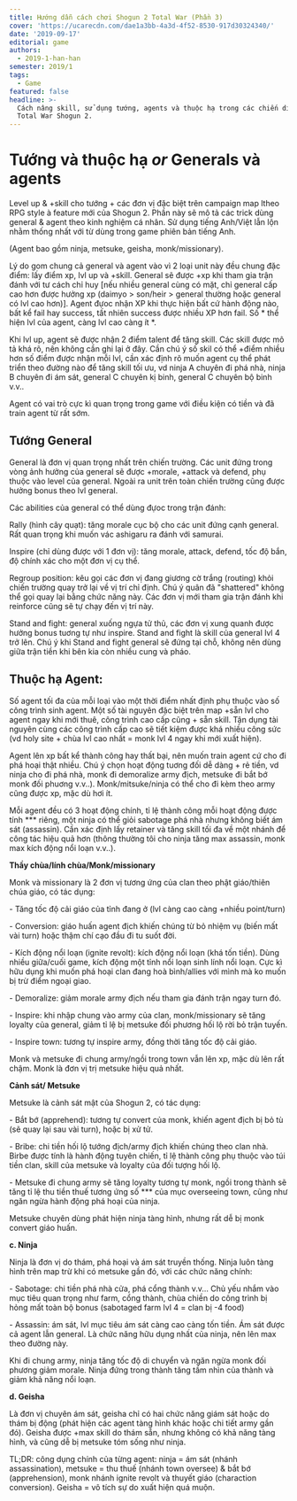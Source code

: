 ```yaml
---
title: Hướng dẫn cách chơi Shogun 2 Total War (Phần 3)
cover: 'https://ucarecdn.com/dae1a3bb-4a3d-4f52-8530-917d30324340/'
date: '2019-09-17'
editorial: game
authors:
  - 2019-1-han-han
semester: 2019/1
tags:
  - Game
featured: false
headline: >-
  Cách nâng skill, sử dụng tướng, agents và thuộc hạ trong các chiến dịch trong
  Total War Shogun 2.
---
```

# Tướng và thuộc hạ _or_ Generals và agents

Level up & +skill cho tướng + các đơn vị đặc biệt trên campaign map ltheo RPG style à feature mới của Shogun 2. Phần này sẽ mô tả các trick dùng general & agent theo kinh nghiệm cá nhân. Sử dụng tiếng Anh/Việt lẫn lộn nhằm thống nhất với từ dùng trong game phiên bản tiếng Anh. 



(Agent bao gồm ninja, metsuke, geisha, monk/missionary). 



Lý do gom chung cả general và agent vào vì 2 loại unit này đều chung đặc điểm: lấy điểm xp, lvl up và +skill. General sẽ được +xp khi tham gia trận đánh với tư cách chỉ huy \[nếu nhiều general cùng có mặt, chỉ general cấp cao hơn được hưởng xp (daimyo > son/heir > general thường hoặc general có lvl cao hơn)]. Agent đựoc nhận XP khi thực hiện bất cứ hành động nào, bất kể fail hay success, tất nhiên success được nhiều XP hơn fail. Số \* thể hiện lvl của agent, càng lvl cao càng ít \*. 



Khi lvl up, agent sẽ được nhận 2 điểm talent để tăng skill. Các skill được mô tả khá rõ, nên không cần ghi lại ở đây. Cần chú ý số skil có thể +điểm nhiều hơn số điểm được nhận mỗi lvl, cần xác định rõ muốn agent cụ thể phát triển theo đường nào để tăng skill tối ưu, vd ninja A chuyên đi phá nhà, ninja B chuyên đi ám sát, general C chuyên kị binh, general C chuyên bộ binh v.v.. 



Agent có vai trò cực kì quan trọng trong game với điều kiện có tiền và đã train agent từ rất sớm. 



## **Tướng General**



General là đơn vị quan trọng nhất trên chiến trường. Các unit đứng trong vòng ảnh hưởng của general sẽ được +morale, +attack và defend, phụ thuộc vào level của general. Ngoài ra unit trên toàn chiến trường cũng được hưởng bonus theo lvl general. 



Các abilities của general có thể dùng đựoc trong trận đánh: 



Rally (hình cây quạt): tăng morale cục bộ cho các unit đứng cạnh general. Rất quan trọng khi muốn vác ashigaru ra đánh với samurai. 



Inspire (chỉ dùng được với 1 đơn vị): tăng morale, attack, defend, tốc độ bắn, độ chính xác cho một đơn vị cụ thể. 



Regroup position: kêu gọi các đơn vị đang giương cờ trắng (routing) khỏi chiến trường quay trở lại về vị trí chỉ định. Chú ý quân đã "shattered" không thể gọi quay lại bằng chức năng này. Các đơn vị mới tham gia trận đánh khi reinforce cũng sẽ tự chạy đến vị trí này. 



Stand and fight: general xuống ngựa tử thủ, các đơn vị xung quanh được hưởng bonus tuơng tự như inspire. Stand and fight là skill của general lvl 4 trở lên. Chú ý khi Stand and fight general sẽ đứng tại chỗ, không nên dùng giữa trận tiền khi bên kia còn nhiều cung và pháo. 



## Thuộc hạ Agent: 



Số agent tối đa của mỗi loại vào một thời điểm nhất định phụ thuộc vào số công trình sinh agent. Một số tài nguyên đặc biệt trên map +sẵn lvl cho agent ngay khi mới thuê, công trình cao cấp cũng + sẵn skill. Tận dụng tài nguyên cùng các công trình cấp cao sẽ tiết kiệm được khá nhiều công sức (vd holy site + chùa lvl cao nhất = monk lvl 4 ngay khi mới xuất hiện). 



Agent lên xp bất kể thành công hay thất bại, nên muốn train agent cứ cho đi phá hoại thật nhiều. Chú ý chọn hoạt động tuơng đối dễ dàng + rẻ tiền, vd ninja cho đi phá nhà, monk đi demoralize army địch, metsuke đi bắt bớ monk đối phuơng v.v..). Monk/mitsuke/ninja có thể cho đi kèm theo army cũng được xp, mặc dù hơi ít. 



Mỗi agent đều có 3 hoạt động chính, tỉ lệ thành công mỗi hoạt động được tính \*\** riêng, một ninja có thể giỏi sabotage phá nhà nhưng không biết ám sát (assassin). Cần xác định lấy retainer và tăng skill tối đa về một nhánh để công tác hiệu quả hơn (thông thường tôi cho ninja tăng max assassin, monk max kích động nổi loạn v.v..). 



**Thầy chùa/lính chùa/Monk/missionary**



Monk và missionary là 2 đơn vị tương ứng của clan theo phật giáo/thiên chúa giáo, có tác dụng: 



\- Tăng tốc độ cải giáo của tỉnh đang ở (lvl càng cao càng +nhiều point/turn)

\- Conversion: giáo huấn agent địch khiến chúng từ bỏ nhiệm vụ (biến mất vài turn) hoặc thậm chí cạo đầu đi tu suốt đời. 

\- Kích động nổi loạn (ignite revolt): kích động nổi loạn (khá tốn tiền). Dùng nhiều giữa/cuối game, kích động một tỉnh nổi loạn sinh lính nổi loạn. Cực kì hữu dụng khi muốn phá hoại clan đang hoà bình/allies với mình mà ko muốn bị trừ điểm ngoại giao. 

\- Demoralize: giảm morale army địch nếu tham gia đánh trận ngay turn đó. 

\- Inspire: khi nhập chung vào army của clan, monk/missionary sẽ tăng loyalty của general, giảm tỉ lệ bị metsuke đối phương hối lộ rời bỏ trận tuyến. 

\- Inspire town: tương tự inspire army, đồng thời tăng tốc độ cải giáo. 



Monk và metsuke đi chung army/ngồi trong town vẫn lên xp, mặc dù lên rất chậm. Monk là đơn vị trị metsuke hiệu quả nhất. 



**Cảnh sát/ Metsuke**



Metsuke là cảnh sát mật của Shogun 2, có tác dụng: 



\- Bắt bớ (apprehend): tương tự convert của monk, khiến agent địch bị bỏ tù (sẽ quay lại sau vài turn), hoặc bị xử tử. 

\- Bribe: chi tiền hối lộ tướng địch/army địch khiến chúng theo clan nhà. Birbe được tính là hành động tuyên chiến, tỉ lệ thành công phụ thuộc vào túi tiền clan, skill của metsuke và loyalty của đối tượng hối lộ. 

\- Metsuke đi chung army sẽ tăng loyalty tương tự monk, ngồi trong thành sẽ tăng tỉ lệ thu tiền thuế tương ứng số \*\** của mục overseeing town, cũng như ngăn ngừa hành động phá hoại của ninja. 



Metsuke chuyên dùng phát hiện ninja tàng hình, nhưng rất dễ bị monk convert giáo huấn. 



**c. Ninja**



Ninja là đơn vị do thám, phá hoại và ám sát truyền thống. Ninja luôn tàng hình trên map trừ khi có metsuke gần đó, với các chức năng chính: 



\- Sabotage: chi tiền phá nhà cửa, phá cổng thành v.v... Chủ yếu nhắm vào mục tiêu quan trọng như farm, cổng thành, chùa chiền do công trình bị hỏng mất toàn bộ bonus (sabotaged farm lvl 4 = clan bị -4 food)

\- Assassin: ám sát, lvl mục tiêu ám sát càng cao càng tốn tiền. Ám sát được cả agent lẫn general. Là chức năng hữu dụng nhất của ninja, nên lên max theo đường này. 



Khi đi chung army, ninja tăng tốc độ di chuyển và ngăn ngừa monk đối phương giảm morale. Ninja đứng trong thành tăng tầm nhìn của thành và giảm khả năng nổi loạn. 



**d. Geisha**



Là đơn vị chuyên ám sát, geisha chỉ có hai chức năng giám sát hoặc do thám bị động (phát hiện các agent tàng hình khác hoặc chi tiết army gần đó). Geisha được +max skill do thám sẵn, nhưng không có khả năng tàng hình, và cũng dễ bị metsuke tóm sống như ninja.



TL;DR: công dụng chính của từng agent: ninja = ám sát (nhánh assassination), metsuke = thu thuế (nhánh town oversee) & bắt bớ (apprehension), monk nhánh ignite revolt và thuyết giáo (charaction conversion). Geisha = vô tích sự do xuất hiện quá muộn.
